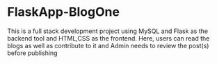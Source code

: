# FlaskApp-BlogOne
This is a full stack development project using MySQL and Flask as the backend tool and HTML,CSS as the frontend.
Here, users can read the blogs as well as contribute to it and Admin needs to review the post(s) before publishing
